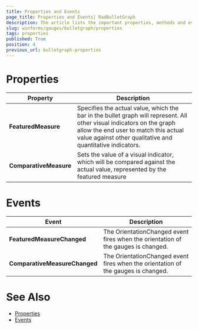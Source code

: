 ```yaml
---
title: Properties and Events
page_title: Properties and Events| RadBulletGraph
description: The article lists the important properties, methods and events.
slug: winforms/gauges/bulletgraph/properties
tags: properties
published: True
position: 4
previous_url: bulletgraph-properties
---
```


# Properties

|Property|Description|
|------|------|
|__FeaturedMeasure__|Specifies the actual value, which the bar in the bullet graph will represent. All other visual indicators on the graph allow the end user to match this actual value against other qualitative and quantitative indicators.|
|__ComparativeMeasure__|Sets the value of a visual indicator, which will be compared against the actual value, represented by the featured measure|

# Events

|Event|Description|
|------|------|
|__FeaturedMeasureChanged__|The OrientationChanged event fires when the orientation of the gauges is changed.|
|__ComparativeMeasureChanged__|The OrientationChanged event fires when the orientation of the gauges is changed.|

# See Also

* [Properties](http://docs.telerik.com/devtools/winforms/api/html/properties_t_telerik_wincontrols_ui_gauges_radbulletgraph.htm)
* [Events](https://docs.telerik.com/devtools/winforms/api/telerik.wincontrols.ui.gauges.radbulletgraph.html#properties)

